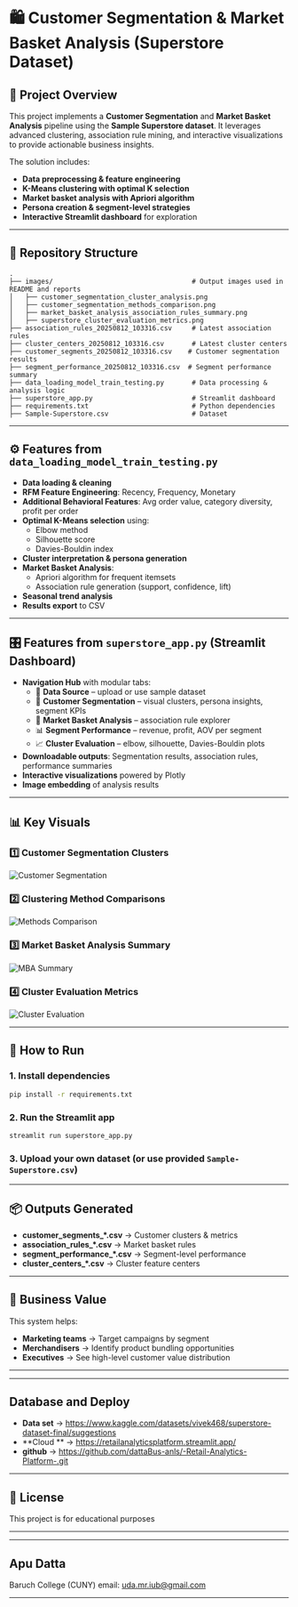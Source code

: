 # 🛍️ Customer Segmentation & Market Basket Analysis (Superstore Dataset)

## 📌 Project Overview
This project implements a **Customer Segmentation** and **Market Basket Analysis** pipeline using the **Sample Superstore dataset**. 
It leverages advanced clustering, association rule mining, and interactive visualizations to provide actionable business insights.

The solution includes:
- **Data preprocessing & feature engineering**
- **K-Means clustering with optimal K selection**
- **Market basket analysis with Apriori algorithm**
- **Persona creation & segment-level strategies**
- **Interactive Streamlit dashboard** for exploration

---

## 📂 Repository Structure

```
.
├── images/                                   # Output images used in README and reports
│   ├── customer_segmentation_cluster_analysis.png
│   ├── customer_segmentation_methods_comparison.png
│   ├── market_basket_analysis_association_rules_summary.png
│   ├── superstore_cluster_evaluation_metrics.png
├── association_rules_20250812_103316.csv     # Latest association rules
├── cluster_centers_20250812_103316.csv       # Latest cluster centers
├── customer_segments_20250812_103316.csv    # Customer segmentation results
├── segment_performance_20250812_103316.csv  # Segment performance summary
├── data_loading_model_train_testing.py       # Data processing & analysis logic
├── superstore_app.py                         # Streamlit dashboard
├── requirements.txt                          # Python dependencies
├── Sample-Superstore.csv                     # Dataset
```

---

## ⚙️ Features from `data_loading_model_train_testing.py`
- **Data loading & cleaning**
- **RFM Feature Engineering**: Recency, Frequency, Monetary
- **Additional Behavioral Features**: Avg order value, category diversity, profit per order
- **Optimal K-Means selection** using:
  - Elbow method
  - Silhouette score
  - Davies-Bouldin index
- **Cluster interpretation & persona generation**
- **Market Basket Analysis**:
  - Apriori algorithm for frequent itemsets
  - Association rule generation (support, confidence, lift)
- **Seasonal trend analysis**
- **Results export** to CSV

---

## 🎛 Features from `superstore_app.py` (Streamlit Dashboard)
- **Navigation Hub** with modular tabs:
  - 📂 **Data Source** – upload or use sample dataset
  - 👥 **Customer Segmentation** – visual clusters, persona insights, segment KPIs
  - 🛒 **Market Basket Analysis** – association rule explorer
  - 📊 **Segment Performance** – revenue, profit, AOV per segment
  - 📈 **Cluster Evaluation** – elbow, silhouette, Davies-Bouldin plots
- **Downloadable outputs**: Segmentation results, association rules, performance summaries
- **Interactive visualizations** powered by Plotly
- **Image embedding** of analysis results

---

## 📊 Key Visuals

### 1️⃣ Customer Segmentation Clusters
![Customer Segmentation](images/customer_segmentation_cluster_analysis.png)

### 2️⃣ Clustering Method Comparisons
![Methods Comparison](images/customer_segmentation_methods_comparison.png)

### 3️⃣ Market Basket Analysis Summary
![MBA Summary](images/market_basket_analysis_association_rules_summary.png)

### 4️⃣ Cluster Evaluation Metrics
![Cluster Evaluation](images/superstore_cluster_evaluation_metrics.png)

---

## 🚀 How to Run

### 1. Install dependencies
```bash
pip install -r requirements.txt
```

### 2. Run the Streamlit app
```bash
streamlit run superstore_app.py
```

### 3. Upload your own dataset (or use provided `Sample-Superstore.csv`)

---

## 📦 Outputs Generated
- **customer_segments_*.csv** → Customer clusters & metrics
- **association_rules_*.csv** → Market basket rules
- **segment_performance_*.csv** → Segment-level performance
- **cluster_centers_*.csv** → Cluster feature centers

---

## 📌 Business Value
This system helps:
- **Marketing teams** → Target campaigns by segment
- **Merchandisers** → Identify product bundling opportunities
- **Executives** → See high-level customer value distribution

---


---

## Database and Deploy

- **Data set** → https://www.kaggle.com/datasets/vivek468/superstore-dataset-final/suggestions
- **Cloud ** → https://retailanalyticsplatform.streamlit.app/
- **github** → https://github.com/dattaBus-anls/-Retail-Analytics-Platform-.git

---


## 📄 License
This project is for educational purposes

---

---

## Apu Datta
Baruch College (CUNY)
email: uda.mr.iub@gmail.com

---